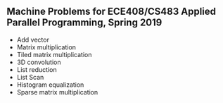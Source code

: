 ## Machine Problems for ECE408/CS483 Applied Parallel Programming, Spring 2019

- Add vector
- Matrix multiplication
- Tiled matrix multiplication
- 3D convolution
- List reduction
- List Scan
- Histogram equalization
- Sparse matrix multiplication


